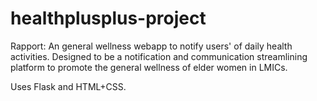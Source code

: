 # healthplusplus-project

Rapport: An general wellness webapp to notify users' of daily health activities. Designed to be a notification and communication streamlining platform to promote the general wellness of elder women in LMICs.

Uses Flask and HTML+CSS.
